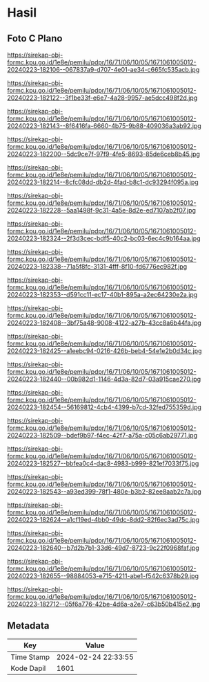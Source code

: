 # Hasil

## Foto C Plano

https://sirekap-obj-formc.kpu.go.id/1e8e/pemilu/pdpr/16/71/06/10/05/1671061005012-20240223-182106--067837a9-d707-4e01-ae34-c665fc535acb.jpg

https://sirekap-obj-formc.kpu.go.id/1e8e/pemilu/pdpr/16/71/06/10/05/1671061005012-20240223-182122--3f1be33f-e6e7-4a28-9957-ae5dcc498f2d.jpg

https://sirekap-obj-formc.kpu.go.id/1e8e/pemilu/pdpr/16/71/06/10/05/1671061005012-20240223-182143--8f6416fa-6660-4b75-9b88-409036a3ab92.jpg

https://sirekap-obj-formc.kpu.go.id/1e8e/pemilu/pdpr/16/71/06/10/05/1671061005012-20240223-182200--5dc9ce7f-97f9-4fe5-8693-85de6ceb8b45.jpg

https://sirekap-obj-formc.kpu.go.id/1e8e/pemilu/pdpr/16/71/06/10/05/1671061005012-20240223-182214--8cfc08dd-db2d-4fad-b8c1-dc93294f095a.jpg

https://sirekap-obj-formc.kpu.go.id/1e8e/pemilu/pdpr/16/71/06/10/05/1671061005012-20240223-182228--5aa1498f-9c31-4a5e-8d2e-ed7107ab2f07.jpg

https://sirekap-obj-formc.kpu.go.id/1e8e/pemilu/pdpr/16/71/06/10/05/1671061005012-20240223-182324--2f3d3cec-bdf5-40c2-bc03-6ec4c9b164aa.jpg

https://sirekap-obj-formc.kpu.go.id/1e8e/pemilu/pdpr/16/71/06/10/05/1671061005012-20240223-182338--71a5f8fc-3131-4fff-8f10-fd6776ec982f.jpg

https://sirekap-obj-formc.kpu.go.id/1e8e/pemilu/pdpr/16/71/06/10/05/1671061005012-20240223-182353--d591cc11-ec17-40b1-895a-a2ec64230e2a.jpg

https://sirekap-obj-formc.kpu.go.id/1e8e/pemilu/pdpr/16/71/06/10/05/1671061005012-20240223-182408--3bf75a48-9008-4122-a27b-43cc8a6b44fa.jpg

https://sirekap-obj-formc.kpu.go.id/1e8e/pemilu/pdpr/16/71/06/10/05/1671061005012-20240223-182425--a1eebc94-0216-426b-beb4-54e1e2b0d34c.jpg

https://sirekap-obj-formc.kpu.go.id/1e8e/pemilu/pdpr/16/71/06/10/05/1671061005012-20240223-182440--00b982d1-1146-4d3a-82d7-03a915cae270.jpg

https://sirekap-obj-formc.kpu.go.id/1e8e/pemilu/pdpr/16/71/06/10/05/1671061005012-20240223-182454--56169812-4cb4-4399-b7cd-32fed755359d.jpg

https://sirekap-obj-formc.kpu.go.id/1e8e/pemilu/pdpr/16/71/06/10/05/1671061005012-20240223-182509--bdef9b97-f4ec-42f7-a75a-c05c6ab29771.jpg

https://sirekap-obj-formc.kpu.go.id/1e8e/pemilu/pdpr/16/71/06/10/05/1671061005012-20240223-182527--bbfea0c4-dac8-4983-b999-821ef7033f75.jpg

https://sirekap-obj-formc.kpu.go.id/1e8e/pemilu/pdpr/16/71/06/10/05/1671061005012-20240223-182543--a93ed399-78f1-480e-b3b2-82ee8aab2c7a.jpg

https://sirekap-obj-formc.kpu.go.id/1e8e/pemilu/pdpr/16/71/06/10/05/1671061005012-20240223-182624--a1cf19ed-4bb0-49dc-8dd2-82f6ec3ad75c.jpg

https://sirekap-obj-formc.kpu.go.id/1e8e/pemilu/pdpr/16/71/06/10/05/1671061005012-20240223-182640--b7d2b7b1-33d6-49d7-8723-9c22f0968faf.jpg

https://sirekap-obj-formc.kpu.go.id/1e8e/pemilu/pdpr/16/71/06/10/05/1671061005012-20240223-182655--98884053-e715-4211-abe1-f542c6378b29.jpg

https://sirekap-obj-formc.kpu.go.id/1e8e/pemilu/pdpr/16/71/06/10/05/1671061005012-20240223-182712--05f6a776-42be-4d6a-a2e7-c63b50b415e2.jpg


## Metadata

| Key        | Value               |
| ---------- | ------------------- |
| Time Stamp | 2024-02-24 22:33:55 |
| Kode Dapil | 1601                |



